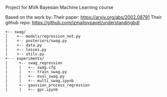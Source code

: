
Project for MVA Bayesian Machine Learning course

Based on the work by:
Their paper: https://arxiv.org/abs/2002.08791
Their github repo: https://github.com/izmailovpavel/understandingbdl
```
+-- swag/
|    +-- models/regression_net.py
|    +-- posteriors/swag.py
|    +-- data.py
|    +-- losses.py 
|    +-- utils.py
+--- experiments/
|     +-- swag_regression
|     |   +-- swag.cfg
|     |   +-- train_swag.py
|     |   +-- eval_swag.py
|     |   +-- multi_swag.ipynb
|     +-- gaussian_process_regression
|     |   +-- gpr.ipynb
```
